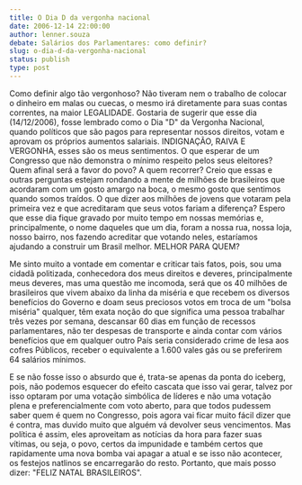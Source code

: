 ```yaml
---
title: O Dia D da vergonha nacional
date: 2006-12-14 22:00:00
author: lenner.souza
debate: Salários dos Parlamentares: como definir?
slug: o-dia-d-da-vergonha-nacional
status: publish 
type: post
---
```


Como definir algo tão vergonhoso? Não tiveram nem o trabalho de colocar o dinheiro em malas ou cuecas, o mesmo irá diretamente para suas contas correntes, na maior LEGALIDADE. Gostaria de sugerir que esse dia (14/12/2006), fosse lembrado como o Dia "D" da Vergonha Nacional, quando políticos que são pagos para representar nossos direitos, votam e aprovam os próprios aumentos salariais. INDIGNAÇÃO, RAIVA E VERGONHA, esses são os meus sentimentos. O que esperar de um Congresso que não demonstra o mínimo respeito pelos seus eleitores? Quem afinal será a favor do povo? A quem recorrer? Creio que essas e outras perguntas estejam rondando a mente de milhões de brasileiros que acordaram com um gosto amargo na boca, o mesmo gosto que sentimos quando somos traídos. O que dizer aos milhões de jovens que votaram pela primeira vez e que acreditaram que seus votos fariam a diferença? Espero que esse dia fique gravado por muito tempo em nossas memórias e, principalmente, o nome daqueles que um dia, foram a nossa rua, nossa loja, nosso bairro, nos fazendo acreditar que votando neles, estaríamos ajudando a construir um Brasil melhor. MELHOR PARA QUEM?   

Me sinto muito a vontade em comentar e criticar tais fatos, pois, sou uma cidadã politizada, conhecedora dos meus direitos e deveres, principalmente meus deveres, mas uma questão me incomoda, será que os 40 milhões de brasileiros que vivem abaixo da linha da miséria e que recebem os diversos benefícios do Governo e doam seus preciosos votos em troca de um "bolsa miséria" qualquer, têm exata noção do que significa uma pessoa trabalhar três vezes por semana, descansar 60 dias em função de recessos parlamentares, não ter despesas de transporte e ainda contar com vários benefícios que em qualquer outro País seria considerado crime de lesa aos cofres Públicos, receber o equivalente a 1.600 vales gás ou se preferirem 64 salários mínimos.  

E se não fosse isso o absurdo que é, trata-se apenas da ponta do iceberg, pois, não podemos esquecer do efeito cascata que isso vai gerar, talvez por isso optaram por uma votação simbólica de líderes e não uma votação plena e preferencialmente com voto aberto, para que todos pudessem saber quem é quem no Congresso, pois agora vai ficar muito fácil dizer que é contra, mas duvido muito que alguém vá devolver seus vencimentos. Mas política é assim, eles aproveitam as notícias da hora para fazer suas vítimas, ou seja, o povo, certos da impunidade e também certos que rapidamente uma nova bomba vai apagar a atual e se isso não acontecer, os festejos natlinos se encarregarão do resto. Portanto, que mais posso dizer: "FELIZ NATAL BRASILEIROS".
